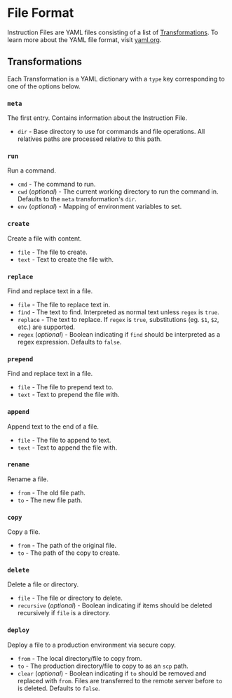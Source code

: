 # File Format

Instruction Files are YAML files consisting of a list of [Transformations](#transformations). To learn more about the YAML file format, visit [yaml.org](https://yaml.org/).

## Transformations

Each Transformation is a YAML dictionary with a `type` key corresponding to one of the options below.

### `meta`

The first entry. Contains information about the Instruction File.

* `dir` - Base directory to use for commands and file operations. All relatives paths are processed relative to this path.

### `run`

Run a command.

* `cmd` - The command to run.
* `cwd` (*optional*) - The current working directory to run the command in. Defaults to the `meta` transformation's `dir`.
* `env` (*optional*) - Mapping of environment variables to set.

### `create`

Create a file with content.

* `file` - The file to create.
* `text` - Text to create the file with.

### `replace`

Find and replace text in a file.

* `file` - The file to replace text in.
* `find` - The text to find. Interpreted as normal text unless `regex` is `true`.
* `replace` - The text to replace. If `regex` is `true`, substitutions (eg. `$1`, `$2`, etc.) are supported.
* `regex` (*optional*) - Boolean indicating if `find` should be interpreted as a regex expression. Defaults to `false`.

### `prepend`

Find and replace text in a file.

* `file` - The file to prepend text to.
* `text` - Text to prepend the file with.

### `append`

Append text to the end of a file.

* `file` - The file to append to text.
* `text` - Text to append the file with.

### `rename`

Rename a file.

* `from` - The old file path.
* `to` - The new file path.

### `copy`

Copy a file.

* `from` - The path of the original file.
* `to` - The path of the copy to create.

### `delete`

Delete a file or directory.

* `file` - The file or directory to delete.
* `recursive` (*optional*) - Boolean indicating if items should be deleted recursively if `file` is a directory.

### `deploy`

Deploy a file to a production environment via secure copy.

* `from` - The local directory/file to copy from.
* `to` - The production directory/file to copy to as an `scp` path.
* `clear` (*optional*) - Boolean indicating if `to` should be removed and replaced with `from`. Files are transferred to the remote server before `to` is deleted. Defaults to `false`. 
